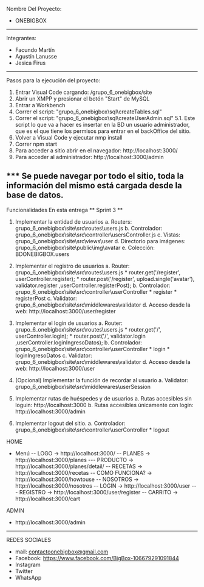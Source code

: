 Nombre Del Proyecto: 
- ONEBIGBOX
---------------------------------------------
Integrantes:
- Facundo Martín 
- Agustín Lanusse
- Jesica Firus

---------------------------------------------
Pasos para la ejecución del proyecto:
1. Entrar Visual Code cargando: /grupo_6_onebigbox/site
2. Abrir un XMPP y presionar el botón "Start" de MySQL
3. Entrar a Workbench 
4. Correr el script: "grupo_6_onebigbox\sql\createTables.sql"
5. Correr el script: "grupo_6_onebigbox\sql\createUserAdmin.sql"
	5.1. Este script lo que va a hacer es insertar en la BD un usuario administrador, que es el que tiene los permisos para entrar en el backOffice del sitio.
6. Volver a Visual Code y ejecutar nmp install
7. Correr npm start
8. Para acceder a sitio abrir en el navegador: http://localhost:3000/
9. Para acceder al administrador: http://localhost:3000/admin

*** Se puede navegar por todo el sitio, toda la información del mismo está cargada desde la base de datos. 
---------------------------------------------
Funcionalidades En esta entrega
** Sprint 3 **
1. Implementar la entidad de usuarios
	a. Routers: grupo_6_onebigbox\site\src\routes\users.js
	b. Controlador: grupo_6_onebigbox\site\src\controller\usersController.js
	c. Vistas: grupo_6_onebigbox\site\src\views\user
	d. Directorio para imágenes: grupo_6_onebigbox\site\public\img\avatar
	e. Colección: BDONEBIGBOX.users

2. Implementar el registro de usuarios
	a. Router: grupo_6_onebigbox\site\src\routes\users.js
		* router.get('/register', userController.register);
		* router.post('/register', upload.single('avatar'), validator.register ,userController.registerPost); 
	b. Controlador: grupo_6_onebigbox\site\src\controller\userController
		* register
		* registerPost
	c. Validator: grupo_6_onebigbox\site\src\middlewares\validator
	d. Acceso desde la web: http://localhost:3000/user/register

3. Implementar el login de usuarios
	a. Router: grupo_6_onebigbox\site\src\routes\users.js
		* router.get('/', userController.login);
		* router.post('/', validator.login ,userController.loginIngresoDatos); 
	b. Controlador: grupo_6_onebigbox\site\src\controller\userController
		* login
		* loginIngresoDatos
	c. Validator: grupo_6_onebigbox\site\src\middlewares\validator
	d. Acceso desde la web: http://localhost:3000/user
	
4. (Opcional) Implementar la función de recordar al usuario
	a. Validator: grupo_6_onebigbox\site\src\middlewares\userSession
	
5. Implementar rutas de huéspedes y de usuarios
	a. Rutas accesibles sin loguin:  http://localhost:3000
	b. Rutas accesibles únicamente con login: http://localhost:3000/admin
	
6. Implementar logout del sitio.
	a. Controlador: grupo_6_onebigbox\site\src\controller\userController
		* logout


HOME
- Menú 
-- LOGO -> http://localhost:3000/
-- PLANES -> http://localhost:3000/planes
--- PRODUCTO -> http://localhost:3000/planes/detail/
-- RECETAS -> http://localhost:3000/recetas
-- COMO FUNCIONA? -> http://localhost:3000/howtouse
-- NOSOTROS -> http://localhost:3000/nosotros
-- LOGIN -> http://localhost:3000/user
--- REGISTRO -> http://localhost:3000/user/register
-- CARRITO -> http://localhost:3000/cart


ADMIN
- http://localhost:3000/admin

---------------------------------------------
REDES SOCIALES
- mail:  contactoonebigbox@gmail.com
- Facebook: https://www.facebook.com/BigBox-106679291091844
- Instagram
- Twitter
- WhatsApp
